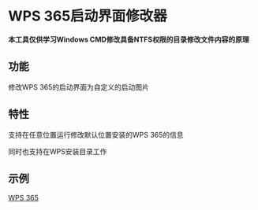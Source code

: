 # WPS 365启动界面修改器
**本工具仅供学习Windows CMD修改具备NTFS权限的目录修改文件内容的原理**

## 功能
修改WPS 365的启动界面为自定义的启动图片

## 特性
支持在任意位置运行修改默认位置安装的WPS 365的信息

同时也支持在WPS安装目录工作

## 示例
[WPS 365](https://pan.xingchencloud.top/189Cloud/%E8%AE%A1%E7%AE%97%E6%9C%BA%E8%BD%AF%E4%BB%B6/WPS%E4%B8%AD%E5%9B%BD%E7%94%B5%E4%BF%A1%E5%AE%9A%E5%88%B6%E7%89%88v12.8.2.18205.exe)
